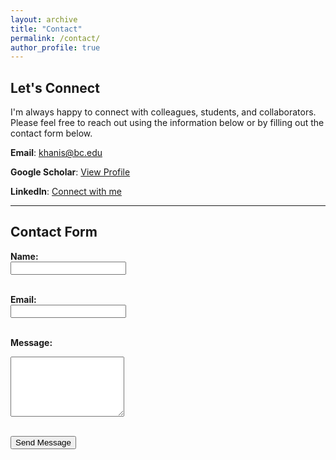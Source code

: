 ```yaml
---
layout: archive
title: "Contact"
permalink: /contact/
author_profile: true
---
```


## Let's Connect

I'm always happy to connect with colleagues, students, and collaborators. Please feel free to reach out using the information below or by filling out the contact form below.

**Email**: [khanis@bc.edu](mailto:khanis@bc.edu)

**Google Scholar**: [View Profile](https://scholar.google.com/citations?user=0c2asYoAAAAJ&hl=en)  

**LinkedIn**: [Connect with me](https://www.linkedin.com/in/saberkhani/)

---

## Contact Form

<form action="https://formspree.io/f/xeozakdn" method="POST">
  <label for="name"><strong>Name:</strong></label><br>
  <input type="text" id="name" name="name" required><br><br>

  <label for="email"><strong>Email:</strong></label><br>
  <input type="email" id="email" name="email" required><br><br>

  <label for="message"><strong>Message:</strong></label><br>
  <textarea id="message" name="message" rows="6" required></textarea><br><br>

  <button type="submit">Send Message</button>
</form>

